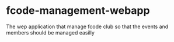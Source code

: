 # fcode-management-webapp
The wep application that manage fcode club so that the events and members should be managed easilly
